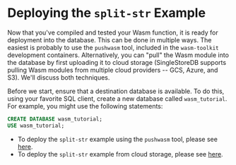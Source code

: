 <!-- GENERATED FILE; DO NOT CHANGE! -->

# Deploying the `split-str` Example
Now that you've compiled and tested your Wasm function, it is ready for deployment into the database.  This can be done in multiple ways.  The easiest is probably to use the `pushwasm` tool, included in the `wasm-toolkit` development containers.  Alternatively, you can "pull" the Wasm module into the database by first uploading it to cloud storage (SingleStoreDB supports pulling Wasm modules from multiple cloud providers -- GCS, Azure, and S3).  We'll discuss both techniques.

Before we start, ensure that a destination database is available.  To do this, using your favorite SQL client, create a new database called `wasm_tutorial`.  For example, you might use the following statements:

```sql
CREATE DATABASE wasm_tutorial;
USE wasm_tutorial;
```


- To deploy the `split-str` example using the `pushwasm` tool, please see [here](Tutorial-Deploy-Split-Push.md).
- To deploy the `split-str` example from cloud storage, please see [here](Tutorial-Deploy-Split-Cloud.md).

